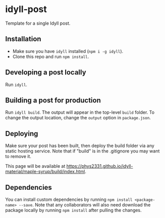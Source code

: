 # idyll-post

Template for a single Idyll post.

## Installation

- Make sure you have `idyll` installed (`npm i -g idyll`).
- Clone this repo and run `npm install`.

## Developing a post locally

Run `idyll`.

## Building a post for production

Run `idyll build`. The output will appear in the top-level `build` folder. To change the output location, change the `output` option in `package.json`.

## Deploying

Make sure your post has been built, then deploy the build folder via any static hosting service.  Note that if "build" is in the .gitignore you may want to remove it.

This page will be available at https://phys2331.github.io/idyll-material/maple-syrup/build/index.html.

## Dependencies

You can install custom dependencies by running `npm install <package-name> --save`. Note that any collaborators will also need download the package locally by running `npm install` after pulling the changes.
